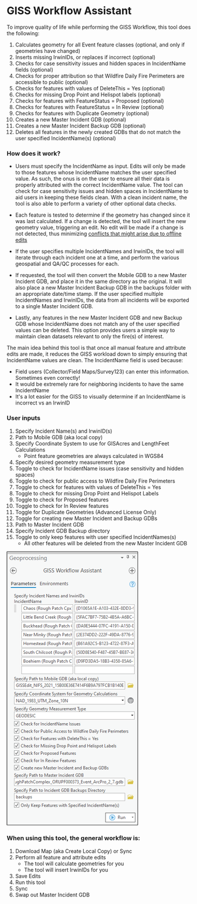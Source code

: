 # GISS Workflow Assistant

To improve quality of life while performing the GISS Workflow, this tool does the following:
1. Calculates geometry for all Event feature classes (optional, and only if geometries have changed)
2. Inserts missing IrwinIDs, or replaces if incorrect (optional)
3. Checks for case sensitivity issues and hidden spaces in IncidentName fields (optional)
4. Checks for proper attribution so that Wildfire Daily Fire Perimeters are accessible to public (optional)
5. Checks for features with values of DeleteThis = Yes (optional) 
6. Checks for missing Drop Point and Helispot labels (optional)
7. Checks for features with FeatureStatus = Proposed (optional)
8. Checks for features with FeatureStatus = In Review (optional)
9. Checks for features with Duplicate Geometry (optional)
10. Creates a new Master Incident GDB (optional)
11. Creates a new Master Incident Backup GDB (optional)
12. Deletes all features in the newly created GDBs that do not match the user specified IncidentName(s) (optional)
  
  
### How does it work?
- Users must specify the IncidentName as input. Edits will only be made to those features whose IncidentName matches the user specified value. As such, the onus is on the user to ensure all their data is properly attributed with the correct IncidentName value.  The tool can check for case sensitivity issues and hidden spaces in IncidentName to aid users in keeping these fields clean. With a clean incident name, the tool is also able to perform a variety of other optional data checks.

- Each feature is tested to determine if the geometry has changed since it was last calculated. If a change is detected, the tool will insert the new geometry value, triggering an edit. No edit will be made if a change is not detected, thus minimizing [conflicts that might arise due to offline edits](https://www.nwcg.gov/publications/pms936-1/edit-incident-data/securing-incident-information#collapseX)

- If the user specifies multiple IncidentNames and IrwinIDs, the tool will iterate through each incident one at a time, and perform the various geospatial and QA/QC processes for each.

- If requested, the tool will then convert the Mobile GDB to a new Master Incident GDB, and place it in the same directory as the original. It will also place a new Master Incident Backup GDB in the backups folder with an appropriate date/time stamp. If the user specified multiple IncidentNames and IrwinIDs, the data from all incidents will be exported to a single Master Incident GDB.

- Lastly, any features in the new Master Incident GDB and new Backup GDB whose IncidentName does not match any of the user specified values can be deleted. This option provides users a simple way to maintain clean datasets relevant to only the fire(s) of interest.

The main idea behind this tool is that once all manual feature and attribute edits are made, it reduces the GISS workload down to simply ensuring that IncidentName values are clean. The IncidentName field is used because:
- Field users (Collector/Field Maps/Survey123) can enter this information. Sometimes even correctly!
- It would be extremely rare for neighboring incidents to have the same IncidentName
- It's a lot easier for the GISS to visually determine if an IncidentName is incorrect vs an IrwinID

### User inputs
1. Specify Incident Name(s) and IrwinID(s)
2. Path to Mobile GDB (aka local copy)
3. Specify Coordinate System to use for GISAcres and LengthFeet Calculations
    - Point feature geometries are always calculated in WGS84
4. Specify desired geometry measurement type
5. Toggle to check for IncidentName issues (case sensitivity and hidden spaces)
6. Toggle to check for public access to Wildfire Daily Fire Perimeters
7. Toggle to check for features with values of DeleteThis = Yes
8. Toggle to check for missing Drop Point and Helispot Labels
9. Toggle to check for Proposed features
10. Toggle to check for In Review features
11. Toggle for Duplicate Geometries (Advanced License Only)
12. Toggle for creating new Master Incident and Backup GDBs
13. Path to Master Incident GDB
14. Specify Incident GDB Backup directory
15. Toggle to only keep features with user specified IncidentNames(s)
    - All other features will be deleted from the new Master Incident GDB

![screenshot_GISSWorkflowAssistant_1.png](/docs/screenshot_GISSWorkflowAssistant_1.png?raw=true)

### When using this tool, the general workflow is:
1. Download Map (aka Create Local Copy) or Sync
2. Perform all feature and attribute edits
    - The tool will calculate geometries for you
    - The tool will insert IrwinIDs for you
3. Save Edits
4. Run this tool
5. Sync
6. Swap out Master Incident GDB
